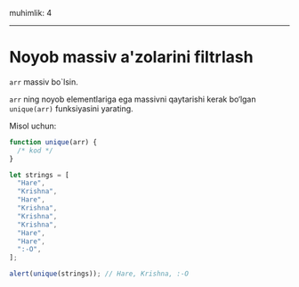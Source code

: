 muhimlik: 4

---

# Noyob massiv a'zolarini filtrlash

`arr` massiv bo`lsin.

`arr` ning noyob elementlariga ega massivni qaytarishi kerak bo‘lgan `unique(arr)` funksiyasini yarating.

Misol uchun:

```js
function unique(arr) {
  /* kod */
}

let strings = [
  "Hare",
  "Krishna",
  "Hare",
  "Krishna",
  "Krishna",
  "Krishna",
  "Hare",
  "Hare",
  ":-O",
];

alert(unique(strings)); // Hare, Krishna, :-O
```
